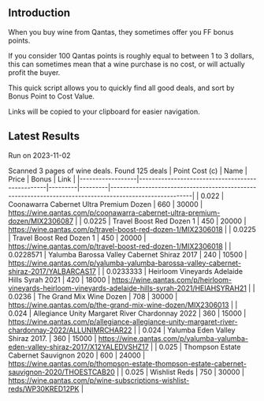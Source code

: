 ## Introduction

When you buy wine from Qantas, they sometimes offer you FF bonus points. 

If you consider 100 Qantas points is roughly equal to between 1 to 3 dollars, this can sometimes mean that a wine purchase is no cost, or will actually profit the buyer.

This quick script allows you to quickly find all good deals, and sort by Bonus Point to Cost Value.

Links will be copied to your clipboard for easier navigation.

## Latest Results

Run on 2023-11-02

Scanned 3 pages of wine deals.
Found 125 deals
|   Point Cost (c) | Name                                            |   Price |   Bonus | Link                                                                                                   |
|------------------|-------------------------------------------------|---------|---------|--------------------------------------------------------------------------------------------------------|
|        0.022     | Coonawarra Cabernet Ultra Premium Dozen         |     660 |   30000 | https://wine.qantas.com/p/coonawarra-cabernet-ultra-premium-dozen/MIX2306087                           |
|        0.0225    | Travel Boost Red Dozen 1                        |     450 |   20000 | https://wine.qantas.com/p/travel-boost-red-dozen-1/MIX2306018                                          |
|        0.0225    | Travel Boost Red Dozen 1                        |     450 |   20000 | https://wine.qantas.com/p/travel-boost-red-dozen-1/MIX2306018                                          |
|        0.0228571 | Yalumba Barossa Valley Cabernet Shiraz 2017     |     240 |   10500 | https://wine.qantas.com/p/yalumba-yalumba-barossa-valley-cabernet-shiraz-2017/YALBARCAS17              |
|        0.0233333 | Heirloom Vineyards Adelaide Hills Syrah 2021    |     420 |   18000 | https://wine.qantas.com/p/heirloom-vineyards-heirloom-vineyards-adelaide-hills-syrah-2021/HEIAHSYRAH21 |
|        0.0236    | The Grand Mix Wine Dozen                        |     708 |   30000 | https://wine.qantas.com/p/the-grand-mix-wine-dozen/MIX2306013                                          |
|        0.024     | Allegiance Unity Margaret River Chardonnay 2022 |     360 |   15000 | https://wine.qantas.com/p/allegiance-allegiance-unity-margaret-river-chardonnay-2022/ALLUNIMRCHAR22    |
|        0.024     | Yalumba Eden Valley Shiraz 2017.                |     360 |   15000 | https://wine.qantas.com/p/yalumba-yalumba-eden-valley-shiraz-2017/X12YALEDVSHZ17                       |
|        0.025     | Thompson Estate Cabernet Sauvignon 2020         |     600 |   24000 | https://wine.qantas.com/p/thompson-estate-thompson-estate-cabernet-sauvignon-2020/THOESTCAB20          |
|        0.025     | Wishlist Reds                                   |     750 |   30000 | https://wine.qantas.com/p/wine-subscriptions-wishlist-reds/WP30KRED12PK                                |

